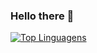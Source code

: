 ### Hello there 👋

<!--
**andredw13L/andredw13L** is a ✨ _special_ ✨ repository because its `README.md` (this file) appears on your GitHub profile.

Here are some ideas to get you started:

- 🔭 I’m currently working on ...
- 🌱 I’m currently learning ...
- 👯 I’m looking to collaborate on ...
- 🤔 I’m looking for help with ...
- 💬 Ask me about ...
- 📫 How to reach me: ...
- 😄 Pronouns: ...
- ⚡ Fun fact: ...
-->



[![Top Linguagens](https://github-readme-stats.vercel.app/api/top-langs/?username=andredw13L&layout=compact)](https://github.com/anuraghazra/github-readme-stats)

